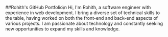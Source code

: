 ##Rohith's GitHub Portfolio\n
Hi, I'm Rohith, a software engineer with experience in web development. I bring a diverse set of technical skills to the table, having worked on both the front-end and back-end aspects of various projects. I am passionate about technology and constantly seeking new opportunities to expand my skills and knowledge.
